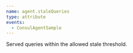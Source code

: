 ```yaml
---
name: agent.staleQueries
type: attribute
events:
  - ConsulAgentSample
---
```


Served queries within the allowed stale threshold.